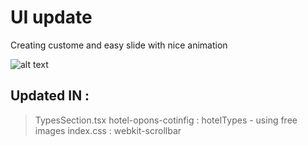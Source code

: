 # UI update

Creating custome and easy slide with nice animation

![alt text](https://res.cloudinary.com/djmemzuxc/image/upload/v1706364980/cjtrvrrx4bp92aayliae.gif)

## Updated IN :

> TypesSection.tsx
> hotel-opons-cotinfig : hotelTypes - using free images
> index.css : webkit-scrollbar

